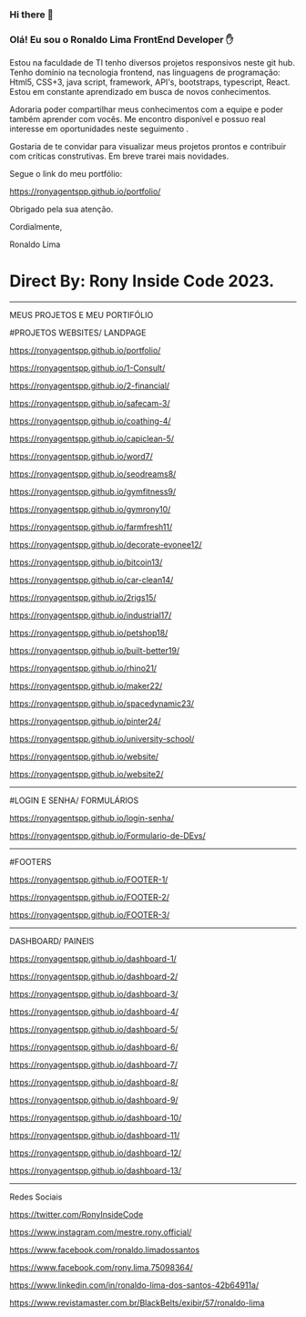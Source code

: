 ### Hi there 👋

### Olá! Eu sou o Ronaldo Lima FrontEnd Developer ✋

Estou na faculdade de TI 
tenho diversos projetos responsivos neste git hub. 
Tenho domínio na tecnologia frontend,
nas linguagens de programação:
Html5, CSS+3, java script, framework,
API's, bootstraps, typescript, React. 
Estou em constante aprendizado
em busca de novos conhecimentos.

Adoraria poder compartilhar meus conhecimentos 
com a equipe e poder também aprender com vocês.
Me encontro disponível e possuo real interesse 
em oportunidades neste seguimento .

Gostaria de te convidar para visualizar
meus projetos prontos 
e contribuir com críticas construtivas.
Em breve trarei mais novidades.

Segue o link do meu portfólio:

https://ronyagentspp.github.io/portfolio/


Obrigado pela sua atenção.

Cordialmente,

Ronaldo Lima

# Direct By: Rony Inside Code 2023.
_____________________________________________________________

MEUS PROJETOS E MEU PORTIFÓLIO

#PROJETOS WEBSITES/ LANDPAGE 

https://ronyagentspp.github.io/portfolio/

https://ronyagentspp.github.io/1-Consult/

https://ronyagentspp.github.io/2-financial/

https://ronyagentspp.github.io/safecam-3/

https://ronyagentspp.github.io/coathing-4/

https://ronyagentspp.github.io/capiclean-5/

https://ronyagentspp.github.io/word7/

 https://ronyagentspp.github.io/seodreams8/
 
 https://ronyagentspp.github.io/gymfitness9/
 
 https://ronyagentspp.github.io/gymrony10/
 
 https://ronyagentspp.github.io/farmfresh11/
 
 https://ronyagentspp.github.io/decorate-evonee12/
 
  https://ronyagentspp.github.io/bitcoin13/
  
  https://ronyagentspp.github.io/car-clean14/
  
  https://ronyagentspp.github.io/2rigs15/
  
   https://ronyagentspp.github.io/industrial17/
   
  https://ronyagentspp.github.io/petshop18/
  
  https://ronyagentspp.github.io/built-better19/
  
  https://ronyagentspp.github.io/rhino21/
  
  https://ronyagentspp.github.io/maker22/
  
  https://ronyagentspp.github.io/spacedynamic23/
  
  https://ronyagentspp.github.io/pinter24/

  https://ronyagentspp.github.io/university-school/

 https://ronyagentspp.github.io/website/
 
 https://ronyagentspp.github.io/website2/

____________________________________________________
#LOGIN E SENHA/ FORMULÁRIOS

 https://ronyagentspp.github.io/login-senha/

https://ronyagentspp.github.io/Formulario-de-DEvs/
____________________________________________________
#FOOTERS

https://ronyagentspp.github.io/FOOTER-1/

https://ronyagentspp.github.io/FOOTER-2/

https://ronyagentspp.github.io/FOOTER-3/

____________________________________________________

DASHBOARD/ PAINEIS

https://ronyagentspp.github.io/dashboard-1/

https://ronyagentspp.github.io/dashboard-2/

https://ronyagentspp.github.io/dashboard-3/

https://ronyagentspp.github.io/dashboard-4/

https://ronyagentspp.github.io/dashboard-5/

https://ronyagentspp.github.io/dashboard-6/

https://ronyagentspp.github.io/dashboard-7/

https://ronyagentspp.github.io/dashboard-8/

https://ronyagentspp.github.io/dashboard-9/

 https://ronyagentspp.github.io/dashboard-10/
 
 https://ronyagentspp.github.io/dashboard-11/
 
 https://ronyagentspp.github.io/dashboard-12/

https://ronyagentspp.github.io/dashboard-13/
____________________________________________________

Redes Sociais

https://twitter.com/RonyInsideCode

https://www.instagram.com/mestre.rony.official/

https://www.facebook.com/ronaldo.limadossantos

https://www.facebook.com/rony.lima.75098364/

https://www.linkedin.com/in/ronaldo-lima-dos-santos-42b64911a/

https://www.revistamaster.com.br/BlackBelts/exibir/57/ronaldo-lima




